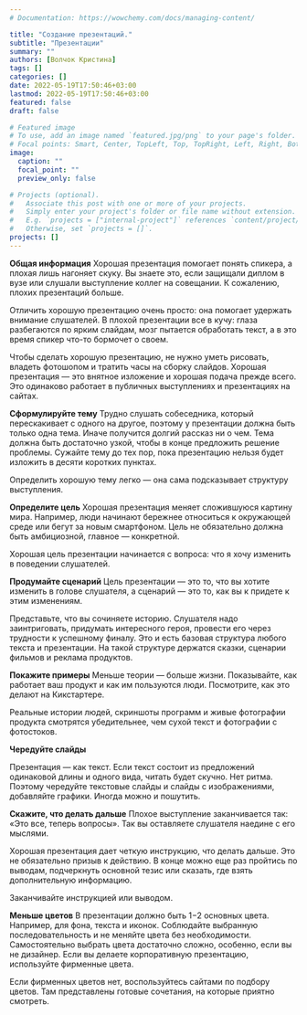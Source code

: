```yaml
---
# Documentation: https://wowchemy.com/docs/managing-content/

title: "Создание презентаций."
subtitle: "Презентации"
summary: ""
authors: [Волчок Кристина]
tags: []
categories: []
date: 2022-05-19T17:50:46+03:00
lastmod: 2022-05-19T17:50:46+03:00
featured: false
draft: false

# Featured image
# To use, add an image named `featured.jpg/png` to your page's folder.
# Focal points: Smart, Center, TopLeft, Top, TopRight, Left, Right, BottomLeft, Bottom, BottomRight.
image:
  caption: ""
  focal_point: ""
  preview_only: false

# Projects (optional).
#   Associate this post with one or more of your projects.
#   Simply enter your project's folder or file name without extension.
#   E.g. `projects = ["internal-project"]` references `content/project/deep-learning/index.md`.
#   Otherwise, set `projects = []`.
projects: []
---
```

**Общая информация**
Хорошая презентация помогает понять спикера, а плохая лишь нагоняет скуку. Вы знаете это, если защищали диплом в вузе или слушали выступление коллег на совещании. К сожалению, плохих презентаций больше.

Отличить хорошую презентацию очень просто: она помогает удержать внимание слушателей. В плохой презентации все в кучу: глаза разбегаются по ярким слайдам, мозг пытается обработать текст, а в это время спикер что-то бормочет о своем.

Чтобы сделать хорошую презентацию, не нужно уметь рисовать, владеть фотошопом и тратить часы на сборку слайдов. Хорошая презентация — это внятное изложение и хорошая подача прежде всего. Это одинаково работает в публичных выступлениях и презентациях на сайтах.

**Сформулируйте тему**
Трудно слушать собеседника, который перескакивает с одного на другое, поэтому у презентации должна быть только одна тема. Иначе получится долгий рассказ ни о чем. Тема должна быть достаточно узкой, чтобы в конце предложить решение проблемы. Сужайте тему до тех пор, пока презентацию нельзя будет изложить в десяти коротких пунктах.

Определить хорошую тему легко — она сама подсказывает структуру выступления.

**Определите цель**
Хорошая презентация меняет сложившуюся картину мира. Например, люди начинают бережнее относиться к окружающей среде или бегут за новым смартфоном. Цель не обязательно должна быть амбициозной, главное — конкретной.

Хорошая цель презентации начинается с вопроса: что я хочу изменить в поведении слушателей.

**Продумайте сценарий**
Цель презентации — это то, что вы хотите изменить в голове слушателя, а сценарий — это то, как вы к придете к этим изменениям.

Представьте, что вы сочиняете историю. Слушателя надо заинтриговать, придумать интересного героя, провести его через трудности к успешному финалу. Это и есть базовая структура любого текста и презентации. На такой структуре держатся сказки, сценарии фильмов и реклама продуктов.

**Покажите примеры**
Меньше теории — больше жизни. Показывайте, как работает ваш продукт и как им пользуются люди. Посмотрите, как это делают на Кикстартере.

Реальные истории людей, скриншоты программ и живые фотографии продукта смотрятся убедительнее, чем сухой текст и фотографии с фотостоков.

**Чередуйте слайды**

Презентация — как текст. Если текст состоит из предложений одинаковой длины и одного вида, читать будет скучно. Нет ритма. Поэтому чередуйте текстовые слайды и слайды с изображениями, добавляйте графики. Иногда можно и пошутить.

**Скажите, что делать дальше**
Плохое выступление заканчивается так: «Это все, теперь вопросы». Так вы оставляете слушателя наедине с его мыслями.

Хорошая презентация дает четкую инструкцию, что делать дальше. Это не обязательно призыв к действию. В конце можно еще раз пройтись по выводам, подчеркнуть основной тезис или сказать, где взять дополнительную информацию.

Заканчивайте инструкцией или выводом.

**Меньше цветов**
В презентации должно быть 1−2 основных цвета. Например, для фона, текста и иконок. Соблюдайте выбранную последовательность и не меняйте цвета без необходимости. Самостоятельно выбрать цвета достаточно сложно, особенно, если вы не дизайнер. Если вы делаете корпоративную презентацию, используйте фирменные цвета.

Если фирменных цветов нет, воспользуйтесь сайтами по подбору цветов. Там представлены готовые сочетания, на которые приятно смотреть.


